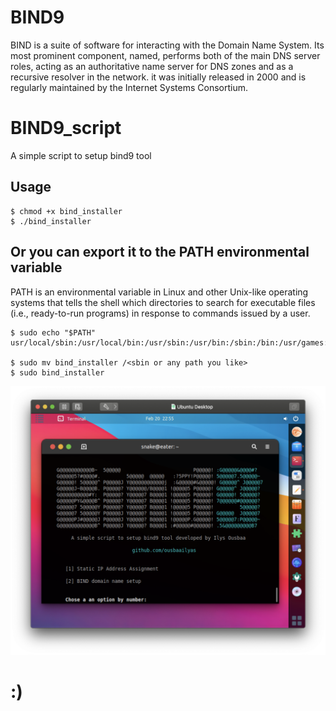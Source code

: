 # BIND9

BIND is a suite of software for interacting with the Domain Name System. Its most prominent component, named, performs both of the main DNS server roles, acting as an authoritative name server for DNS zones and as a recursive resolver in the network.
it was initially released in 2000 and is regularly maintained by the Internet Systems Consortium.

# BIND9_script
A simple script to setup bind9 tool

## Usage 

```
$ chmod +x bind_installer
$ ./bind_installer
```
## Or you can export it to the PATH environmental variable

PATH is an environmental variable in Linux and other Unix-like operating systems that tells the shell which directories to search for executable files (i.e., ready-to-run programs) in response to commands issued by a user.

```
$ sudo echo "$PATH"
usr/local/sbin:/usr/local/bin:/usr/sbin:/usr/bin:/sbin:/bin:/usr/games:/usr/local/games:/snap/bin

$ sudo mv bind_installer /<sbin or any path you like>
$ sudo bind_installer

```

![alt text](https://github.com/ousbaailyas/BIND9_script/blob/master/Screen%20Shot%202022-02-20%20at%2010.55.51%20PM.png)

# :)
